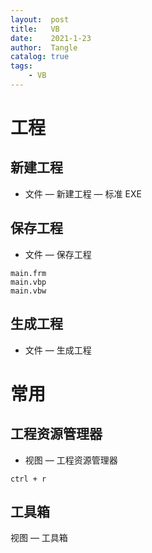 ```yaml
---
layout:  post
title:   VB
date:    2021-1-23
author:  Tangle
catalog: true
tags:
    - VB
---
```


# 工程

## 新建工程

- 文件 — 新建工程 — 标准 EXE

## 保存工程

- 文件 — 保存工程

```
main.frm
main.vbp
main.vbw
```

## 生成工程

- 文件 — 生成工程

# 常用

## 工程资源管理器

- 视图 — 工程资源管理器

```
ctrl + r
```

## 工具箱

视图 — 工具箱
